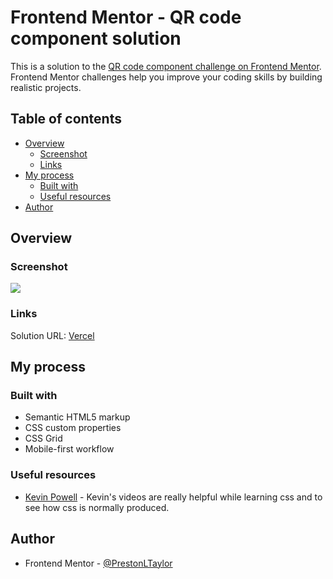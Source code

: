 # Frontend Mentor - QR code component solution

This is a solution to the [QR code component challenge on Frontend Mentor](https://www.frontendmentor.io/challenges/qr-code-component-iux_sIO_H). Frontend Mentor challenges help you improve your coding skills by building realistic projects. 

## Table of contents

- [Overview](#overview)
  - [Screenshot](#screenshot)
  - [Links](#links)
- [My process](#my-process)
  - [Built with](#built-with)
  - [Useful resources](#useful-resources)
- [Author](#author)

## Overview

### Screenshot

![](https://i.imgur.com/IlDNJFp.png)

### Links

Solution URL: [Vercel](https://frontendmentor-qr-7iac.vercel.app/)

## My process

### Built with

- Semantic HTML5 markup
- CSS custom properties
- CSS Grid
- Mobile-first workflow

### Useful resources

- [Kevin Powell](https://www.youtube.com/@KevinPowell) - Kevin's videos are really helpful while learning css and to see how css is normally produced.

## Author

- Frontend Mentor - [@PrestonLTaylor](https://www.frontendmentor.io/profile/PrestonLTaylor)